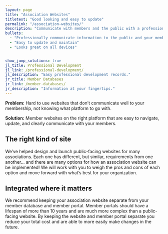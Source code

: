 ```yaml
---
layout: page
title: "Association Websites"
titletext: "Good looking and easy to update"
permalink: "/association-websites/"
description: "Communicate with members and the public with a professional, easy-to-update website."
bullets:
  - "Professionally communicate information to the public and your membership"
  - "Easy to update and maintain"
  - "Looks great on all devices"


show_jump_solutions: true
jl_title: Professional Development
jl_link: /professional-development/
jl_description: "Easy professional development records."
jr_title: Member Databases
jr_link: /member-databases/
jr_description: "Information at your fingertips."
---
```


**Problem:** Hard to use websites that don’t communicate well to your membership, not knowing what platform to go with.

**Solution:** Member websites on the right platform that are easy to navigate, update, and clearly communicate with your members.

## The right kind of site

We’ve helped design and launch public-facing websites for many associations. Each one has different, but similar, requirements from one another... and there are many options for how an association website can be implemented! We will work with you to weigh the pros and cons of each option and move forward with what’s best for your organization.

## Integrated where it matters

We recommend keeping your association website separate from your member database and member portal. Member portals should have a lifespan of more than 10 years and are much more complex than a public-facing website. By keeping the website and member portal separate you reduce your total cost and are able to more easily make changes in the future.
